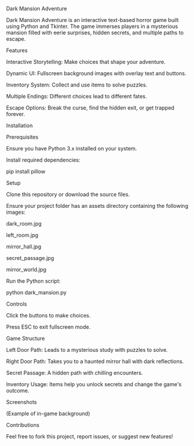 Dark Mansion Adventure

Dark Mansion Adventure is an interactive text-based horror game built using Python and Tkinter. The game immerses players in a mysterious mansion filled with eerie surprises, hidden secrets, and multiple paths to escape.

Features

Interactive Storytelling: Make choices that shape your adventure.

Dynamic UI: Fullscreen background images with overlay text and buttons.

Inventory System: Collect and use items to solve puzzles.

Multiple Endings: Different choices lead to different fates.

Escape Options: Break the curse, find the hidden exit, or get trapped forever.

Installation

Prerequisites

Ensure you have Python 3.x installed on your system.

Install required dependencies:

pip install pillow

Setup

Clone this repository or download the source files.

Ensure your project folder has an assets directory containing the following images:

dark_room.jpg

left_room.jpg

mirror_hall.jpg

secret_passage.jpg

mirror_world.jpg

Run the Python script:

python dark_mansion.py

Controls

Click the buttons to make choices.

Press ESC to exit fullscreen mode.

Game Structure

Left Door Path: Leads to a mysterious study with puzzles to solve.

Right Door Path: Takes you to a haunted mirror hall with dark reflections.

Secret Passage: A hidden path with chilling encounters.

Inventory Usage: Items help you unlock secrets and change the game's outcome.

Screenshots

 (Example of in-game background)

Contributions

Feel free to fork this project, report issues, or suggest new features!
